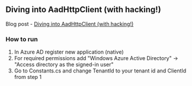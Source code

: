 ## Diving into AadHttpClient (with hacking!)

Blog post - [Diving into AadHttpClient (with hacking!)](http://spblog.net/post/2018/08/07/Diving-into-AadHttpClient-(with-hacking!))

### How to run
1. In Azure AD register new application (native)
2. For required permissions add "Windows Azure Active Directory" -> "Access directory as the signed-in user"
3. Go to Constants.cs and change TenantId to your tenant id and ClientId from step 1